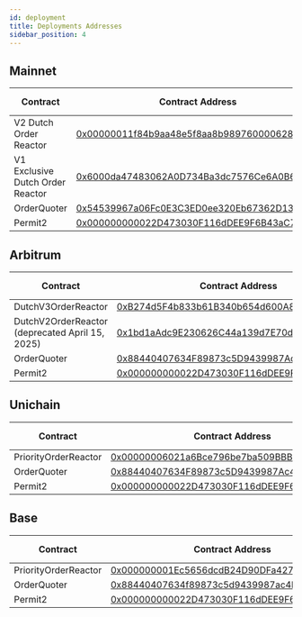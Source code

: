 ```yaml
---
id: deployment
title: Deployments Addresses
sidebar_position: 4
---
```


## Mainnet

| Contract | Contract Address | Source Code | Example Filler Implementation |
|-----------|------------------|----------------------|------------------------------|
| V2 Dutch Order Reactor | [0x00000011f84b9aa48e5f8aa8b9897600006289be](https://etherscan.io/address/0x00000011f84b9aa48e5f8aa8b9897600006289be) | [V2DutchOrderReactor](https://github.com/Uniswap/UniswapX/blob/main/src/reactors/V2DutchOrderReactor.sol) | [uniswapx_strategy](https://github.com/Uniswap/uniswapx-artemis/blob/main/src/strategies/uniswapx_strategy.rs)
| V1 Exclusive Dutch Order Reactor | [0x6000da47483062A0D734Ba3dc7576Ce6A0B645C4](https://etherscan.io/address/0x6000da47483062A0D734Ba3dc7576Ce6A0B645C4) | [ExclusiveDutchOrderReactor](https://github.com/Uniswap/UniswapX/blob/v1.0.0/src/reactors/ExclusiveDutchOrderReactor.sol) | N/A |
| OrderQuoter| [0x54539967a06Fc0E3C3ED0ee320Eb67362D13C5fF](https://etherscan.io/address/0x54539967a06Fc0E3C3ED0ee320Eb67362D13C5fF) | [OrderQuoter](https://github.com/Uniswap/UniswapX/blob/v1.0.0/src/OrderQuoter.sol)| N/A |
| Permit2| [0x000000000022D473030F116dDEE9F6B43aC78BA3](https://etherscan.io/address/0x000000000022D473030F116dDEE9F6B43aC78BA3) | [Permit2](https://github.com/Uniswap/permit2)| N/A|

## Arbitrum

| Contract | Contract Address | Source Code | Example Filler Implementation |
|-----------|------------------|----------------------|------------------------------|
| DutchV3OrderReactor | [0xB274d5F4b833b61B340b654d600A864fB604a87c](https://arbiscan.io/address/0xB274d5F4b833b61B340b654d600A864fB604a87c) | [V3DutchOrderReactor](https://github.com/Uniswap/UniswapX/blob/main/src/reactors/V3DutchOrderReactor.sol) | [dutchv3_strategy](https://github.com/Uniswap/uniswapx-artemis/blob/main/src/strategies/dutchv3_strategy.rs) |
| DutchV2OrderReactor (deprecated April 15, 2025) | [0x1bd1aAdc9E230626C44a139d7E70d842749351eb](https://arbiscan.io/address/0x1bd1aAdc9E230626C44a139d7E70d842749351eb) | [V2DutchOrderReactor](https://github.com/Uniswap/UniswapX/blob/main/src/reactors/V2DutchOrderReactor.sol) | [uniswapx_strategy](https://github.com/Uniswap/uniswapx-artemis/blob/main/src/strategies/uniswapx_strategy.rs) |
| OrderQuoter| [0x88440407634F89873c5D9439987Ac4BE9725fea8](https://arbiscan.io/address/0x88440407634F89873c5D9439987Ac4BE9725fea8) | [OrderQuoter](https://github.com/Uniswap/UniswapX/blob/v1.0.0/src/OrderQuoter.sol)| N/A |
| Permit2| [0x000000000022D473030F116dDEE9F6B43aC78BA3](https://arbiscan.io/address/0x000000000022D473030F116dDEE9F6B43aC78BA3) | [Permit2](https://github.com/Uniswap/permit2)| N/A|

## Unichain

| Contract | Contract Address | Source Code | Example Filler Implementation |
|-----------|------------------|----------------------|------------------------------|
| PriorityOrderReactor | [0x00000006021a6Bce796be7ba509BBBA71e956e37](https://uniscan.xyz/address/0x00000006021a6Bce796be7ba509BBBA71e956e37) | [PriorityOrderReactor](https://github.com/Uniswap/UniswapX/blob/main/src/reactors/PriorityOrderReactor.sol) |  [priority_strategy](https://github.com/Uniswap/uniswapx-artemis/blob/main/src/strategies/priority_strategy.rs) |
| OrderQuoter| [0x88440407634F89873c5D9439987Ac4BE9725fea8](https://uniscan.xyz/address/0x88440407634F89873c5D9439987Ac4BE9725fea8) | [OrderQuoter](https://github.com/Uniswap/UniswapX/blob/v1.0.0/src/OrderQuoter.sol)| N/A |
| Permit2| [0x000000000022D473030F116dDEE9F6B43aC78BA3](https://uniscan.xyz/address/0x000000000022D473030F116dDEE9F6B43aC78BA3) | [Permit2](https://github.com/Uniswap/permit2)| N/A|

## Base

| Contract | Contract Address | Source Code | Example Filler Implementation |
|-----------|------------------|----------------------|------------------------------|
| PriorityOrderReactor  | [0x000000001Ec5656dcdB24D90DFa42742738De729](https://basescan.org/address/0x000000001Ec5656dcdB24D90DFa42742738De729) | [PriorityOrderReactor](https://github.com/Uniswap/UniswapX/blob/main/src/reactors/PriorityOrderReactor.sol) | [priority_strategy](https://github.com/Uniswap/uniswapx-artemis/blob/main/src/strategies/priority_strategy.rs) |
| OrderQuoter| [0x88440407634f89873c5d9439987ac4be9725fea8](https://basescan.org/address/0x88440407634f89873c5d9439987ac4be9725fea8) | [OrderQuoter](https://github.com/Uniswap/UniswapX/blob/v1.0.0/src/OrderQuoter.sol)| N/A |
| Permit2| [0x000000000022D473030F116dDEE9F6B43aC78BA3](https://basescan.org/address/0x000000000022D473030F116dDEE9F6B43aC78BA3) | [Permit2](https://github.com/Uniswap/permit2)| N/A|